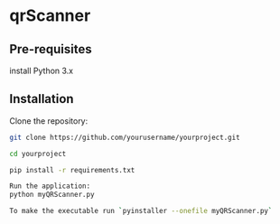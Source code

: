 # qrScanner

## Pre-requisites
install Python 3.x

## Installation

Clone the repository:

```bash
git clone https://github.com/yourusername/yourproject.git

cd yourproject

pip install -r requirements.txt

Run the application:
python myQRScanner.py

To make the executable run `pyinstaller --onefile myQRScanner.py`
